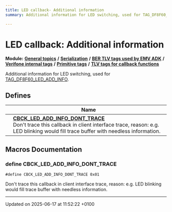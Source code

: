 ```yaml
---
title: LED callback- Additional information
summary: Additional information for LED switching, used for TAG_DF8F60_LED_ADD_INFO. 

---
```


# LED callback: Additional information

**Module:** **[General topics](group___a_d_k___g_e_n_e_r_a_l.md)** **/** **[Serialization](group___a_d_k___s_e_r_i_a_l_i_z_a_t_i_o_n.md)** **/** **[BER TLV tags used by EMV ADK](group___e_m_v___t_a_g_s.md)** **/** **[Verifone internal tags](group___v_e_r_i___t_a_g_s.md)** **/** **[Primitive tags](group___v_e_r_i___p_r_i_m___t_a_g_s.md)** **/** **[TLV tags for callback functions](group___t_l_v___c_b_c_k.md)**

Additional information for LED switching, used for [TAG_DF8F60_LED_ADD_INFO](group___t_l_v___c_b_c_k.md#define-tag-df8f60-led-add-info). 

## Defines

|                | Name           |
| -------------- | -------------- |
|  | **[CBCK_LED_ADD_INFO_DONT_TRACE](group___t_l_v___c_b_c_k___l_e_d___a_d_d___i_n_f_o.md#define-cbck-led-add-info-dont-trace)** <br>Don't trace this callback in client interface trace, reason: e.g. LED blinking would fill trace buffer with needless information.  |




## Macros Documentation

### define CBCK_LED_ADD_INFO_DONT_TRACE

```
#define CBCK_LED_ADD_INFO_DONT_TRACE 0x01
```

Don't trace this callback in client interface trace, reason: e.g. LED blinking would fill trace buffer with needless information. 



-------------------------------

Updated on 2025-06-17 at 11:52:22 +0100